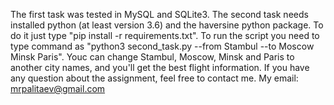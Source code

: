 The first task was tested in MySQL and SQLite3.
The second task needs installed python (at least version 3.6) and the haversine python package. To do it just type "pip install -r requirements.txt". To run the script you need to type command as "python3 second_task.py --from Stambul --to Moscow Minsk Paris". Youc can change Stambul, Moscow, Minsk and Paris to another city names, and you'll get the best flight information.
If you have any question about the assignment, feel free to contact me. My email: mrpalitaev@gmail.com